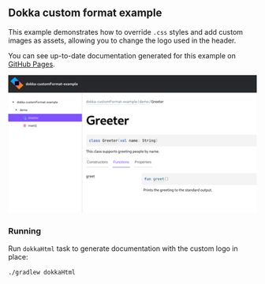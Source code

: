 ## Dokka custom format example

This example demonstrates how to override `.css` styles and add custom images as assets, allowing
you to change the logo used in the header.

You can see up-to-date documentation generated for this example on 
[GitHub Pages](https://kotlin.github.io/dokka/examples/dokka-customFormat-example/html/index.html).

![screenshot demonstration of output](demo.png)

### Running

Run `dokkaHtml` task to generate documentation with the custom logo in place:

```bash
./gradlew dokkaHtml
```
